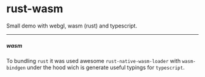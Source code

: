 # rust-wasm
Small demo with webgl, wasm (rust) and typescript.

---

##### wasm
To bundling `rust` it was used awesome `rust-native-wasm-loader` with `wasm-bindgen` under the hood
wich is generate useful typings for `typescript`.
